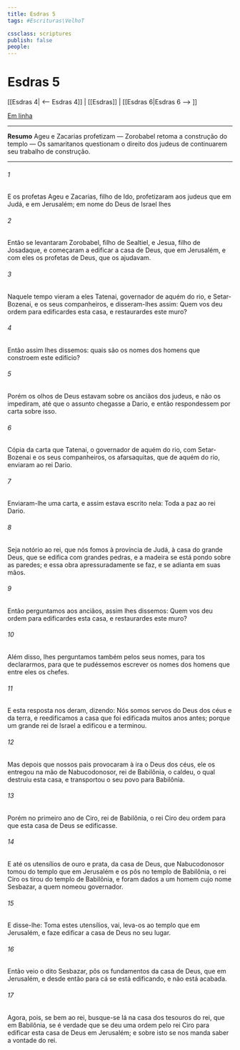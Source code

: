 ```yaml
---
title: Esdras 5
tags: #Escrituras\VelhoT

cssclass: scriptures
publish: false
people:
---
```


# Esdras 5
[[Esdras 4| <-- Esdras 4]] | [[Esdras]] | [[Esdras 6|Esdras 6 --> ]]

[Em linha](https://churchofjesuschrist.org/study/scriptures/ot/ezra/5?lang=por)

---
__Resumo__
Ageu e Zacarias profetizam — Zorobabel retoma a construção do templo — Os samaritanos questionam o direito dos judeus de continuarem seu trabalho de construção.

---
###### 1 
E os profetas Ageu e Zacarias, filho de Ido, profetizaram aos judeus que  em Judá, e em Jerusalém; em nome do Deus de Israel lhes 

###### 2 
Então se levantaram Zorobabel, filho de Sealtiel, e Jesua, filho de Josadaque, e começaram a edificar a casa de Deus, que  em Jerusalém, e com eles os profetas de Deus, que os ajudavam.

###### 3 
Naquele tempo vieram a eles Tatenai, governador de aquém do rio, e Setar-Bozenai, e os seus companheiros, e disseram-lhes assim: Quem vos deu ordem para edificardes esta casa, e restaurardes este muro?

###### 4 
Então assim lhes dissemos:  quais são os nomes dos homens que constroem este edifício?

###### 5 
Porém os olhos de Deus estavam sobre os anciãos dos judeus, e não os impediram, até que o assunto chegasse a Dario, e então respondessem por carta sobre isso.

###### 6 
Cópia da carta que Tatenai, o governador de aquém do rio, com Setar-Bozenai e os seus companheiros, os afarsaquitas, que  de aquém do rio, enviaram ao rei Dario.

###### 7 
Enviaram-lhe uma carta, e assim estava escrito nela: Toda a paz ao rei Dario.

###### 8 
Seja notório ao rei, que nós fomos à província de Judá, à casa do grande Deus, que se edifica com grandes pedras, e  a madeira se está pondo sobre as paredes; e essa obra apressuradamente se faz, e se adianta em suas mãos.

###### 9 
Então perguntamos aos anciãos,  assim lhes dissemos: Quem vos deu ordem para edificardes esta casa, e restaurardes este muro?

###### 10 
Além disso, lhes perguntamos também pelos seus nomes, para tos declararmos, para que te pudéssemos escrever os nomes dos homens que entre eles  os chefes.

###### 11 
E esta resposta nos deram, dizendo: Nós somos servos do Deus dos céus e da terra, e reedificamos a casa que foi edificada muitos anos antes; porque um grande rei de Israel a edificou e a terminou.

###### 12 
Mas depois que nossos pais provocaram à ira o Deus dos céus, ele os entregou na mão de Nabucodonosor, rei de Babilônia, o caldeu, o qual destruiu esta casa, e transportou o seu povo para Babilônia.

###### 13 
Porém no primeiro ano de Ciro, rei de Babilônia, o rei Ciro deu ordem para que esta casa de Deus se edificasse.

###### 14 
E até os utensílios de ouro e prata, da casa de Deus, que Nabucodonosor tomou do templo que  em Jerusalém e os pôs no templo de Babilônia, o rei Ciro os tirou do templo de Babilônia, e foram dados a um homem cujo nome  Sesbazar, a quem nomeou governador.

###### 15 
E disse-lhe: Toma estes utensílios, vai,  leva-os ao templo que  em Jerusalém, e faze edificar a casa de Deus no seu lugar.

###### 16 
Então veio o dito Sesbazar,  pôs os fundamentos da casa de Deus, que  em Jerusalém, e desde então para cá se está edificando, e  não está acabada.

###### 17 
Agora, pois, se  bem ao rei, busque-se lá na casa dos tesouros do rei, que  em Babilônia, se é verdade que se deu uma ordem pelo rei Ciro para edificar esta casa de Deus em Jerusalém; e sobre isto se nos manda saber a vontade do rei.

